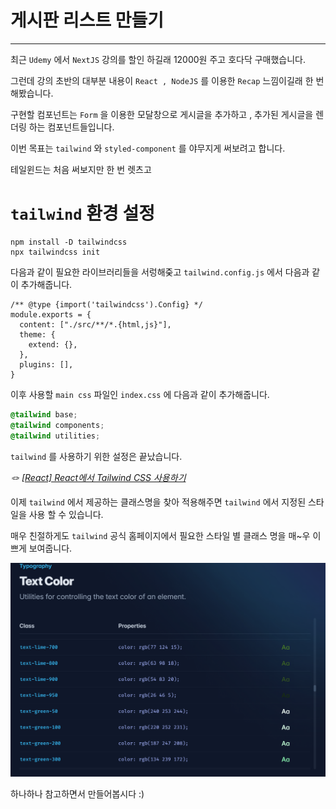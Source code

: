 # 게시판 리스트 만들기

---

최근 `Udemy` 에서 `NextJS` 강의를 할인 하길래 12000원 주고 호다닥 구매했습니다.

그런데 강의 초반의 대부분 내용이 `React , NodeJS` 를 이용한 `Recap` 느낌이길래 한 번 해봤습니다.

구현할 컴포넌트는 `Form` 을 이용한 모달창으로 게시글을 추가하고 , 추가된 게시글을 렌더링 하는 컴포넌트들입니다.

이번 목표는 `tailwind` 와 `styled-component` 를 야무지게 써보려고 합니다.

테일윈드는 처음 써보지만 한 번 렛츠고

# `tailwind` 환경 설정

```
npm install -D tailwindcss
npx tailwindcss init
```

다음과 같이 필요한 라이브러리들을 서렁해줒고 `tailwind.config.js` 에서 다음과 같이 추가해줍니다.

```dotnetcli
/** @type {import('tailwindcss').Config} */
module.exports = {
  content: ["./src/**/*.{html,js}"],
  theme: {
    extend: {},
  },
  plugins: [],
}
```

이후 사용할 `main css` 파일인 `index.css` 에 다음과 같이 추가해줍니다.

```css
@tailwind base;
@tailwind components;
@tailwind utilities;
```

`tailwind` 를 사용하기 위한 설정은 끝났습니다.

_🪢 <a href = 'https://velog.io/@mjieun/React-React%EC%97%90%EC%84%9C-Tailwind-CSS-%EC%82%AC%EC%9A%A9%ED%95%98%EA%B8%B0'>[React] React에서 Tailwind CSS 사용하기</a>_

이제 `tailwind` 에서 제공하는 클래스명을 찾아 적용해주면 `tailwind` 에서 지정된 스타일을 사용 할 수 있습니다.

매우 친절하게도 `tailwind` 공식 홈페이지에서 필요한 스타일 별 클래스 명을 매~우 이쁘게 보여줍니다.

![alt text](image.png)

하나하나 참고하면서 만들어봅시다 :)
